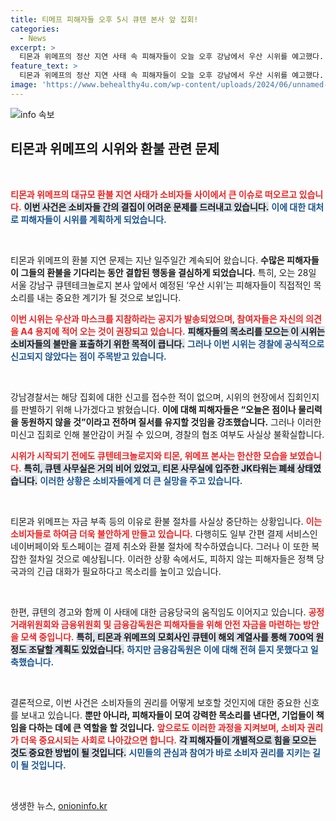 ```yaml
---
title: 티메프 피해자들 오후 5시 큐텐 본사 앞 집회!
categories:
  - News
excerpt: >
  티몬과 위메프의 정산 지연 사태 속 피해자들이 오늘 오후 강남에서 우산 시위를 예고했다. 이들은 경찰 미신고 상태에서도 우산과 마스크를 챙기고 직접적인 요구를 전달하겠다고 밝혔다. 과연 이들의 목소리는 어떻게 전달될 것인가?
feature_text: >
  티몬과 위메프의 정산 지연 사태 속 피해자들이 오늘 오후 강남에서 우산 시위를 예고했다. 이들은 경찰 미신고 상태에서도 우산과 마스크를 챙기고 직접적인 요구를 전달하겠다고 밝혔다. 과연 이들의 목소리는 어떻게 전달될 것인가?
image: 'https://www.behealthy4u.com/wp-content/uploads/2024/06/unnamed-file.png'
---
```


<p><img src="https://www.behealthy4u.com/wp-content/uploads/2024/06/unnamed-file.png" alt="info 속보" /></p>

<h2 data-ke-size="size26">티몬과 위메프의 시위와 환불 관련 문제</h2>

<p data-ke-size="size16">&nbsp;</p>

<p><b><span style="color: #ee2323;">티몬과 위메프의 대규모 환불 지연 사태가 소비자들 사이에서 큰 이슈로 떠오르고 있습니다.</span></b> <b><span style="background-color: #21538527;">이번 사건은 소비자들 간의 결집이 어려운 문제를 드러내고 있습니다.</span></b> <b><span style="color: #1a5490;">이에 대한 대처로 피해자들이 시위를 계획하게 되었습니다.</span></b> </p>

<p data-ke-size="size16">&nbsp;</p>

<p>티몬과 위메프의 환불 지연 문제는 지난 일주일간 계속되어 왔습니다. <b>수많은 피해자들이 그들의 환불을 기다리는 동안 결합된 행동을 결심하게 되었습니다.</b> 특히, 오는 28일 서울 강남구 큐텐테크놀로지 본사 앞에서 예정된 ‘우산 시위’는 피해자들이 직접적인 목소리를 내는 중요한 계기가 될 것으로 보입니다. </p>

<p><b><span style="color: #ee2323;">이번 시위는 우산과 마스크를 지참하라는 공지가 발송되었으며, 참여자들은 자신의 의견을 A4 용지에 적어 오는 것이 권장되고 있습니다.</span></b> <b><span style="background-color: #21538527;">피해자들의 목소리를 모으는 이 시위는 소비자들의 불만을 표출하기 위한 목적이 큽니다.</span></b> <b><span style="color: #1a5490;">그러나 이번 시위는 경찰에 공식적으로 신고되지 않았다는 점이 주목받고 있습니다.</span></b></p>

<p data-ke-size="size16">&nbsp;</p>

<p>강남경찰서는 해당 집회에 대한 신고를 접수한 적이 없으며, 시위의 현장에서 집회인지를 판별하기 위해 나가겠다고 밝혔습니다. <b>이에 대해 피해자들은 “오늘은 점이나 물리력을 동원하지 않을 것”이라고 전하며 질서를 유지할 것임을 강조했습니다.</b> 그러나 이러한 미신고 집회로 인해 불안감이 커질 수 있으며, 경찰의 협조 여부도 사실상 불확실합니다.</p>

<p><b><span style="color: #ee2323;">시위가 시작되기 전에도 큐텐테크놀로지와 티몬, 위메프 본사는 한산한 모습을 보였습니다.</span></b> <b><span style="background-color: #21538527;">특히, 큐텐 사무실은 거의 비어 있었고, 티몬 사무실에 입주한 JK타워는 폐쇄 상태였습니다.</span></b> <b><span style="color: #1a5490;">이러한 상황은 소비자들에게 더 큰 실망을 주고 있습니다.</span></b></p>

<p data-ke-size="size16">&nbsp;</p>

<p>티몬과 위메프는 자금 부족 등의 이유로 환불 절차를 사실상 중단하는 상황입니다. <b><span style="color: #ee2323;">이는 소비자들로 하여금 더욱 불안하게 만들고 있습니다.</span></b> 다행히도 일부 간편 결제 서비스인 네이버페이와 토스페이는 결제 취소와 환불 절차에 착수하였습니다. 그러나 이 또한 복잡한 절차일 것으로 예상됩니다. 이러한 상황 속에서도, 피하지 않는 피해자들은 정책 당국과의 긴급 대화가 필요하다고 목소리를 높이고 있습니다.</p>

<p data-ke-size="size16">&nbsp;</p>

<p>한편, 큐텐의 경고와 함께 이 사태에 대한 금융당국의 움직임도 이어지고 있습니다. <b><span style="color: #ee2323;">공정거래위원회와 금융위원회 및 금융감독원은 피해자들을 위해 안전 자금을 마련하는 방안을 모색 중입니다.</span></b> <b><span style="background-color: #21538527;">특히, 티몬과 위메프의 모회사인 큐텐이 해외 계열사를 통해 700억 원 정도 조달할 계획도 있었습니다.</span></b> <b><span style="color: #1a5490;">하지만 금융감독원은 이에 대해 전혀 듣지 못했다고 일축했습니다.</span></b></p>

<p data-ke-size="size16">&nbsp;</p>

<p>결론적으로, 이번 사건은 소비자들의 권리를 어떻게 보호할 것인지에 대한 중요한 신호를 보내고 있습니다. <b>뿐만 아니라, 피해자들이 모여 강력한 목소리를 낸다면, 기업들이 책임을 다하는 데에 큰 역할을 할 것입니다.</b> <b><span style="color: #ee2323;">앞으로도 이러한 과정을 지켜보며, 소비자 권리가 더욱 중요시되는 사회로 나아갔으면 합니다.</span></b> <b><span style="background-color: #21538527;">각 피해자들이 개별적으로 힘을 모으는 것도 중요한 방법이 될 것입니다.</span></b> <b><span style="color: #1a5490;">시민들의 관심과 참여가 바로 소비자 권리를 지키는 길이 될 것입니다.</span></b> </p>

<p data-ke-size="size16">&nbsp;</p>
생생한 뉴스, <a href="https://onioninfo.kr" rel="dofollow">onioninfo.kr</a>


